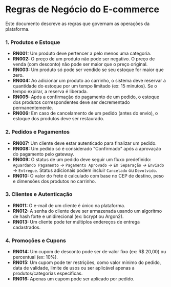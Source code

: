 # Regras de Negócio do E-commerce

Este documento descreve as regras que governam as operações da plataforma.

### 1. Produtos e Estoque
*   **RN001:** Um produto deve pertencer a pelo menos uma categoria.
*   **RN002:** O preço de um produto não pode ser negativo. O preço de venda (com desconto) não pode ser maior que o preço original.
*   **RN003:** Um produto só pode ser vendido se seu estoque for maior que zero.
*   **RN004:** Ao adicionar um produto ao carrinho, o sistema deve reservar a quantidade do estoque por um tempo limitado (ex: 15 minutos). Se o tempo expirar, a reserva é liberada.
*   **RN005:** Após a confirmação do pagamento de um pedido, o estoque dos produtos correspondentes deve ser decrementado permanentemente.
*   **RN006:** Em caso de cancelamento de um pedido (antes do envio), o estoque dos produtos deve ser restaurado.

### 2. Pedidos e Pagamentos
*   **RN007:** Um cliente deve estar autenticado para finalizar um pedido.
*   **RN008:** Um pedido só é considerado "Confirmado" após a aprovação do pagamento pelo gateway.
*   **RN009:** O status de um pedido deve seguir um fluxo predefinido: `Aguardando Pagamento` -> `Pagamento Aprovado` -> `Em Separação` -> `Enviado` -> `Entregue`. Status adicionais podem incluir `Cancelado` ou `Devolvido`.
*   **RN010:** O valor do frete é calculado com base no CEP de destino, peso e dimensões dos produtos no carrinho.

### 3. Clientes e Autenticação
*   **RN011:** O e-mail de um cliente é único na plataforma.
*   **RN012:** A senha do cliente deve ser armazenada usando um algoritmo de hash forte e unidirecional (ex: bcrypt ou Argon2).
*   **RN013:** Um cliente pode ter múltiplos endereços de entrega cadastrados.

### 4. Promoções e Cupons
*   **RN014:** Um cupom de desconto pode ser de valor fixo (ex: R$ 20,00) ou percentual (ex: 10%).
*   **RN015:** Um cupom pode ter restrições, como valor mínimo do pedido, data de validade, limite de usos ou ser aplicável apenas a produtos/categorias específicas.
*   **RN016:** Apenas um cupom pode ser aplicado por pedido.